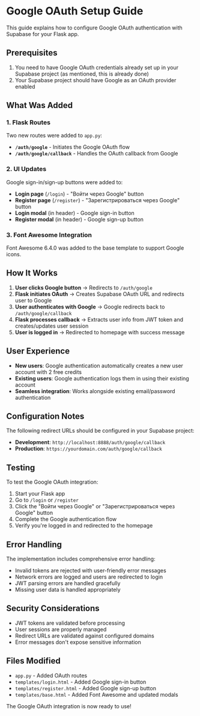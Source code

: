 # Google OAuth Setup Guide

This guide explains how to configure Google OAuth authentication with Supabase for your Flask app.

## Prerequisites

1. You need to have Google OAuth credentials already set up in your Supabase project (as mentioned, this is already done)
2. Your Supabase project should have Google as an OAuth provider enabled

## What Was Added

### 1. Flask Routes

Two new routes were added to `app.py`:

- **`/auth/google`** - Initiates the Google OAuth flow
- **`/auth/google/callback`** - Handles the OAuth callback from Google

### 2. UI Updates

Google sign-in/sign-up buttons were added to:

- **Login page** (`/login`) - "Войти через Google" button
- **Register page** (`/register`) - "Зарегистрироваться через Google" button  
- **Login modal** (in header) - Google sign-in button
- **Register modal** (in header) - Google sign-up button

### 3. Font Awesome Integration

Font Awesome 6.4.0 was added to the base template to support Google icons.

## How It Works

1. **User clicks Google button** → Redirects to `/auth/google`
2. **Flask initiates OAuth** → Creates Supabase OAuth URL and redirects user to Google
3. **User authenticates with Google** → Google redirects back to `/auth/google/callback`
4. **Flask processes callback** → Extracts user info from JWT token and creates/updates user session
5. **User is logged in** → Redirected to homepage with success message

## User Experience

- **New users**: Google authentication automatically creates a new user account with 2 free credits
- **Existing users**: Google authentication logs them in using their existing account
- **Seamless integration**: Works alongside existing email/password authentication

## Configuration Notes

The following redirect URLs should be configured in your Supabase project:

- **Development**: `http://localhost:8888/auth/google/callback`
- **Production**: `https://yourdomain.com/auth/google/callback`

## Testing

To test the Google OAuth integration:

1. Start your Flask app
2. Go to `/login` or `/register`
3. Click the "Войти через Google" or "Зарегистрироваться через Google" button
4. Complete the Google authentication flow
5. Verify you're logged in and redirected to the homepage

## Error Handling

The implementation includes comprehensive error handling:

- Invalid tokens are rejected with user-friendly error messages
- Network errors are logged and users are redirected to login
- JWT parsing errors are handled gracefully
- Missing user data is handled appropriately

## Security Considerations

- JWT tokens are validated before processing
- User sessions are properly managed
- Redirect URLs are validated against configured domains
- Error messages don't expose sensitive information

## Files Modified

- `app.py` - Added OAuth routes
- `templates/login.html` - Added Google sign-in button
- `templates/register.html` - Added Google sign-up button  
- `templates/base.html` - Added Font Awesome and updated modals

The Google OAuth integration is now ready to use!
